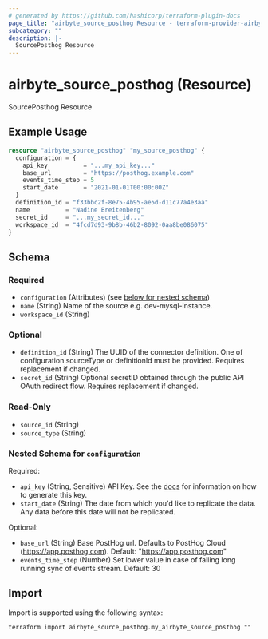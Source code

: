 ```yaml
---
# generated by https://github.com/hashicorp/terraform-plugin-docs
page_title: "airbyte_source_posthog Resource - terraform-provider-airbyte"
subcategory: ""
description: |-
  SourcePosthog Resource
---
```


# airbyte_source_posthog (Resource)

SourcePosthog Resource

## Example Usage

```terraform
resource "airbyte_source_posthog" "my_source_posthog" {
  configuration = {
    api_key          = "...my_api_key..."
    base_url         = "https://posthog.example.com"
    events_time_step = 5
    start_date       = "2021-01-01T00:00:00Z"
  }
  definition_id = "f33bbc2f-8e75-4b95-ae5d-d11c77a4e3aa"
  name          = "Nadine Breitenberg"
  secret_id     = "...my_secret_id..."
  workspace_id  = "4fcd7d93-9b8b-46b2-8092-0aa8be086075"
}
```

<!-- schema generated by tfplugindocs -->
## Schema

### Required

- `configuration` (Attributes) (see [below for nested schema](#nestedatt--configuration))
- `name` (String) Name of the source e.g. dev-mysql-instance.
- `workspace_id` (String)

### Optional

- `definition_id` (String) The UUID of the connector definition. One of configuration.sourceType or definitionId must be provided. Requires replacement if changed.
- `secret_id` (String) Optional secretID obtained through the public API OAuth redirect flow. Requires replacement if changed.

### Read-Only

- `source_id` (String)
- `source_type` (String)

<a id="nestedatt--configuration"></a>
### Nested Schema for `configuration`

Required:

- `api_key` (String, Sensitive) API Key. See the <a href="https://docs.airbyte.com/integrations/sources/posthog">docs</a> for information on how to generate this key.
- `start_date` (String) The date from which you'd like to replicate the data. Any data before this date will not be replicated.

Optional:

- `base_url` (String) Base PostHog url. Defaults to PostHog Cloud (https://app.posthog.com). Default: "https://app.posthog.com"
- `events_time_step` (Number) Set lower value in case of failing long running sync of events stream. Default: 30

## Import

Import is supported using the following syntax:

```shell
terraform import airbyte_source_posthog.my_airbyte_source_posthog ""
```
